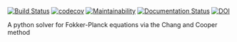 [![Build Status](https://travis-ci.org/grburgess/pychangcooper.svg?branch=master)](https://travis-ci.org/grburgess/pychangcooper)
[![codecov](https://codecov.io/gh/grburgess/pychangcooper/branch/master/graph/badge.svg)](https://codecov.io/gh/grburgess/pychangcooper)
[![Maintainability](https://api.codeclimate.com/v1/badges/d50bfcd029c78df0c8aa/maintainability)](https://codeclimate.com/github/grburgess/pychangcooper/maintainability)
[![Documentation Status](https://readthedocs.org/projects/pychangcooper/badge/?version=latest)](http://pychangcooper.readthedocs.io/en/latest/?badge=latest)
[![DOI](https://zenodo.org/badge/DOI/10.5281/zenodo.1163533.svg)](https://doi.org/10.5281/zenodo.1163533)

A python solver for Fokker-Planck equations via the Chang and Cooper method
